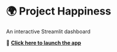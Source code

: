 # 🌍 Project Happiness
An interactive Streamlit dashboard 

🚀 **[Click here to launch the app](https://project-happiness-w2uphaq4qnzt8sicjkw6ig.streamlit.app/)**  
